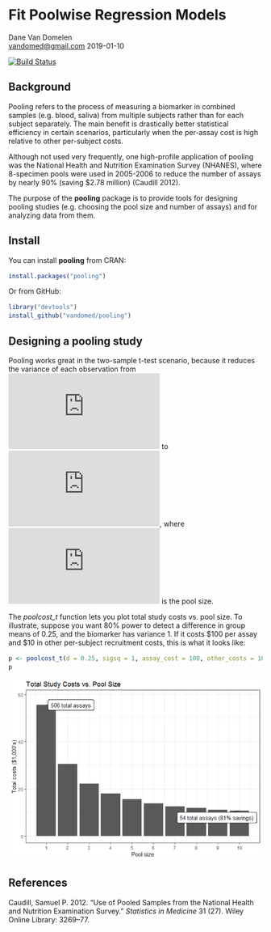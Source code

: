 Fit Poolwise Regression Models
================
Dane Van Domelen <br> <vandomed@gmail.com>
2019-01-10

<!-- README.md is generated from README.Rmd. Please edit that file -->
[![Build Status](https://travis-ci.org/vandomed/pooling.svg?branch=master)](https://travis-ci.org/vandomed/pooling)

Background
----------

Pooling refers to the process of measuring a biomarker in combined samples (e.g. blood, saliva) from multiple subjects rather than for each subject separately. The main benefit is drastically better statistical efficiency in certain scenarios, particularly when the per-assay cost is high relative to other per-subject costs.

Although not used very frequently, one high-profile application of pooling was the National Health and Nutrition Examination Survey (NHANES), where 8-specimen pools were used in 2005-2006 to reduce the number of assays by nearly 90% (saving $2.78 million) (Caudill 2012).

The purpose of the **pooling** package is to provide tools for designing pooling studies (e.g. choosing the pool size and number of assays) and for analyzing data from them.

Install
-------

You can install **pooling** from CRAN:

``` r
install.packages("pooling")
```

Or from GitHub:

``` r
library("devtools")
install_github("vandomed/pooling")
```

Designing a pooling study
-------------------------

Pooling works great in the two-sample t-test scenario, because it reduces the variance of each observation from ![\\sigma^2](https://latex.codecogs.com/png.latex?%5Csigma%5E2 "\sigma^2") to ![\\frac{\\sigma^2}{g}](https://latex.codecogs.com/png.latex?%5Cfrac%7B%5Csigma%5E2%7D%7Bg%7D "\frac{\sigma^2}{g}"), where ![g](https://latex.codecogs.com/png.latex?g "g") is the pool size.

The *poolcost\_t* function lets you plot total study costs vs. pool size. To illustrate, suppose you want 80% power to detect a difference in group means of 0.25, and the biomarker has variance 1. If it costs $100 per assay and $10 in other per-subject recruitment costs, this is what it looks like:

``` r
p <- poolcost_t(d = 0.25, sigsq = 1, assay_cost = 100, other_costs = 10)
p
```

![](README-unnamed-chunk-3-1.png)

<!-- ## Analyzing data from a pooling study -->
References
----------

Caudill, Samuel P. 2012. “Use of Pooled Samples from the National Health and Nutrition Examination Survey.” *Statistics in Medicine* 31 (27). Wiley Online Library: 3269–77.
